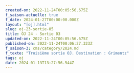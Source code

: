 ```yaml
---
created-on: 2022-11-24T00:05:56.675Z
f_saison-actuelle: true
f_date: 2024-01-27T00:00:00.000Z
layout: "[oj].html"
slug: oj-23-sortie-05
title: OJ 24 - Sortie 03
updated-on: 2022-11-24T00:05:56.675Z
published-on: 2022-11-24T00:06:27.323Z
f_saison-3: cms/category/2024.md
f_texte: "Troisième sortie OJ. Destination : Grimentz"
tags: oj
date: 2024-01-13T13:27:56.544Z
---
```

